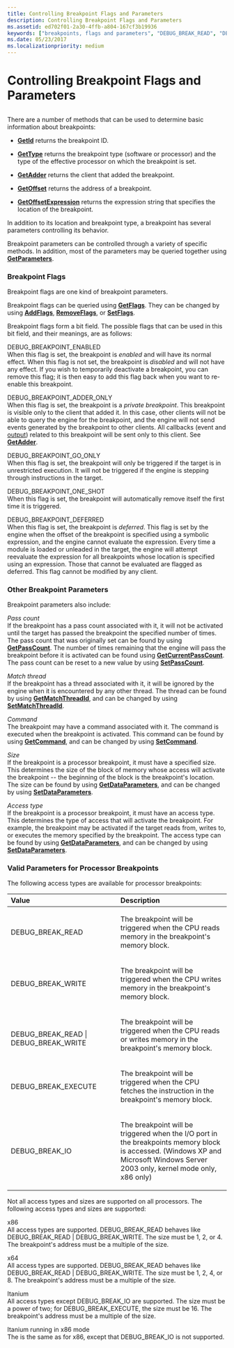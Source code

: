 ```yaml
---
title: Controlling Breakpoint Flags and Parameters
description: Controlling Breakpoint Flags and Parameters
ms.assetid: ed702f01-2a30-4ffb-a804-167cf3b19936
keywords: ["breakpoints, flags and parameters", "DEBUG_BREAK_READ", "DEBUG_BREAK_WRITE", "DEBUG_BREAK_EXECUTE", "DEBUG_BREAK_IO"]
ms.date: 05/23/2017
ms.localizationpriority: medium
---
```


# Controlling Breakpoint Flags and Parameters


## <span id="controlling_breakpoint_flags_and_parameters"></span><span id="CONTROLLING_BREAKPOINT_FLAGS_AND_PARAMETERS"></span>


There are a number of methods that can be used to determine basic information about breakpoints:

-   [**GetId**](https://docs.microsoft.com/windows-hardware/drivers/ddi/dbgeng/nf-dbgeng-idebugbreakpoint2-getid) returns the breakpoint ID.

-   [**GetType**](https://docs.microsoft.com/windows-hardware/drivers/ddi/dbgeng/nf-dbgeng-idebugbreakpoint2-gettype) returns the breakpoint type (software or processor) and the type of the effective processor on which the breakpoint is set.

-   [**GetAdder**](https://docs.microsoft.com/windows-hardware/drivers/ddi/dbgeng/nf-dbgeng-idebugbreakpoint2-getadder) returns the client that added the breakpoint.

-   [**GetOffset**](https://docs.microsoft.com/windows-hardware/drivers/ddi/dbgeng/nf-dbgeng-idebugbreakpoint2-getoffset) returns the address of a breakpoint.

-   [**GetOffsetExpression**](https://docs.microsoft.com/windows-hardware/drivers/ddi/dbgeng/nf-dbgeng-idebugbreakpoint2-getoffsetexpression) returns the expression string that specifies the location of the breakpoint.

In addition to its location and breakpoint type, a breakpoint has several parameters controlling its behavior.

Breakpoint parameters can be controlled through a variety of specific methods. In addition, most of the parameters may be queried together using [**GetParameters**](https://docs.microsoft.com/windows-hardware/drivers/ddi/dbgeng/nf-dbgeng-idebugbreakpoint2-getparameters).

### <span id="breakpoint_flags"></span><span id="BREAKPOINT_FLAGS"></span>Breakpoint Flags

Breakpoint flags are one kind of breakpoint parameters.

Breakpoint flags can be queried using [**GetFlags**](https://docs.microsoft.com/windows-hardware/drivers/ddi/dbgeng/nf-dbgeng-idebugbreakpoint2-getflags). They can be changed by using [**AddFlags**](https://docs.microsoft.com/windows-hardware/drivers/ddi/dbgeng/nf-dbgeng-idebugbreakpoint2-addflags), [**RemoveFlags**](https://docs.microsoft.com/windows-hardware/drivers/ddi/dbgeng/nf-dbgeng-idebugbreakpoint2-removeflags), or [**SetFlags**](https://docs.microsoft.com/windows-hardware/drivers/ddi/dbgeng/nf-dbgeng-idebugbreakpoint2-setflags).

Breakpoint flags form a bit field. The possible flags that can be used in this bit field, and their meanings, are as follows:

<span id="DEBUG_BREAKPOINT_ENABLED"></span><span id="debug_breakpoint_enabled"></span>DEBUG\_BREAKPOINT\_ENABLED  
When this flag is set, the breakpoint is *enabled* and will have its normal effect. When this flag is not set, the breakpoint is *disabled* and will not have any effect. If you wish to temporarily deactivate a breakpoint, you can remove this flag; it is then easy to add this flag back when you want to re-enable this breakpoint.

<span id="DEBUG_BREAKPOINT_ADDER_ONLY"></span><span id="debug_breakpoint_adder_only"></span>DEBUG\_BREAKPOINT\_ADDER\_ONLY  
When this flag is set, the breakpoint is a *private breakpoint*. This breakpoint is visible only to the client that added it. In this case, other clients will not be able to query the engine for the breakpoint, and the engine will not send events generated by the breakpoint to other clients. All callbacks (event and [output](using-input-and-output.md#output)) related to this breakpoint will be sent only to this client. See [**GetAdder**](https://docs.microsoft.com/windows-hardware/drivers/ddi/dbgeng/nf-dbgeng-idebugbreakpoint2-getadder).

<span id="DEBUG_BREAKPOINT_GO_ONLY"></span><span id="debug_breakpoint_go_only"></span>DEBUG\_BREAKPOINT\_GO\_ONLY  
When this flag is set, the breakpoint will only be triggered if the target is in unrestricted execution. It will not be triggered if the engine is stepping through instructions in the target.

<span id="DEBUG_BREAKPOINT_ONE_SHOT"></span><span id="debug_breakpoint_one_shot"></span>DEBUG\_BREAKPOINT\_ONE\_SHOT  
When this flag is set, the breakpoint will automatically remove itself the first time it is triggered.

<span id="DEBUG_BREAKPOINT_DEFERRED"></span><span id="debug_breakpoint_deferred"></span>DEBUG\_BREAKPOINT\_DEFERRED  
When this flag is set, the breakpoint is *deferred*. This flag is set by the engine when the offset of the breakpoint is specified using a symbolic expression, and the engine cannot evaluate the expression. Every time a module is loaded or unleaded in the target, the engine will attempt reevaluate the expression for all breakpoints whose location is specified using an expression. Those that cannot be evaluated are flagged as deferred. This flag cannot be modified by any client.

### <span id="other_breakpoint_parameters"></span><span id="OTHER_BREAKPOINT_PARAMETERS"></span>Other Breakpoint Parameters

Breakpoint parameters also include:

<span id="Pass_count"></span><span id="pass_count"></span><span id="PASS_COUNT"></span>*Pass count*  
If the breakpoint has a pass count associated with it, it will not be activated until the target has passed the breakpoint the specified number of times. The pass count that was originally set can be found by using [**GetPassCount**](https://docs.microsoft.com/windows-hardware/drivers/ddi/dbgeng/nf-dbgeng-idebugbreakpoint2-getpasscount). The number of times remaining that the engine will pass the breakpoint before it is activated can be found using [**GetCurrentPassCount**](https://docs.microsoft.com/windows-hardware/drivers/ddi/dbgeng/nf-dbgeng-idebugbreakpoint2-getcurrentpasscount). The pass count can be reset to a new value by using [**SetPassCount**](https://docs.microsoft.com/windows-hardware/drivers/ddi/dbgeng/nf-dbgeng-idebugbreakpoint2-setpasscount).

<span id="Match_thread"></span><span id="match_thread"></span><span id="MATCH_THREAD"></span>*Match thread*  
If the breakpoint has a thread associated with it, it will be ignored by the engine when it is encountered by any other thread. The thread can be found by using [**GetMatchThreadId**](https://docs.microsoft.com/windows-hardware/drivers/ddi/dbgeng/nf-dbgeng-idebugbreakpoint2-getmatchthreadid), and can be changed by using [**SetMatchThreadId**](https://docs.microsoft.com/windows-hardware/drivers/ddi/dbgeng/nf-dbgeng-idebugbreakpoint2-setmatchthreadid).

<span id="Command"></span><span id="command"></span><span id="COMMAND"></span>*Command*  
The breakpoint may have a command associated with it. The command is executed when the breakpoint is activated. This command can be found by using [**GetCommand**](https://docs.microsoft.com/windows-hardware/drivers/ddi/dbgeng/nf-dbgeng-idebugbreakpoint2-getcommand), and can be changed by using [**SetCommand**](https://docs.microsoft.com/windows-hardware/drivers/ddi/dbgeng/nf-dbgeng-idebugbreakpoint2-setcommand).

<span id="Size"></span><span id="size"></span><span id="SIZE"></span>*Size*  
If the breakpoint is a processor breakpoint, it must have a specified size. This determines the size of the block of memory whose access will activate the breakpoint -- the beginning of the block is the breakpoint's location. The size can be found by using [**GetDataParameters**](https://docs.microsoft.com/windows-hardware/drivers/ddi/dbgeng/nf-dbgeng-idebugbreakpoint2-getdataparameters), and can be changed by using [**SetDataParameters**](https://docs.microsoft.com/windows-hardware/drivers/ddi/dbgeng/nf-dbgeng-idebugbreakpoint2-setdataparameters).

<span id="Access_type"></span><span id="access_type"></span><span id="ACCESS_TYPE"></span>*Access type*  
If the breakpoint is a processor breakpoint, it must have an access type. This determines the type of access that will activate the breakpoint. For example, the breakpoint may be activated if the target reads from, writes to, or executes the memory specified by the breakpoint. The access type can be found by using [**GetDataParameters**](https://docs.microsoft.com/windows-hardware/drivers/ddi/dbgeng/nf-dbgeng-idebugbreakpoint2-getdataparameters), and can be changed by using [**SetDataParameters**](https://docs.microsoft.com/windows-hardware/drivers/ddi/dbgeng/nf-dbgeng-idebugbreakpoint2-setdataparameters).

### <span id="valid_parameters_for_processor_breakpoints"></span><span id="VALID_PARAMETERS_FOR_PROCESSOR_BREAKPOINTS"></span>Valid Parameters for Processor Breakpoints

The following access types are available for processor breakpoints:

<table>
<colgroup>
<col width="50%" />
<col width="50%" />
</colgroup>
<thead>
<tr class="header">
<th align="left">Value</th>
<th align="left">Description</th>
</tr>
</thead>
<tbody>
<tr class="odd">
<td align="left"><p>DEBUG_BREAK_READ</p></td>
<td align="left"><p>The breakpoint will be triggered when the CPU reads memory in the breakpoint's memory block.</p></td>
</tr>
<tr class="even">
<td align="left"><p>DEBUG_BREAK_WRITE</p></td>
<td align="left"><p>The breakpoint will be triggered when the CPU writes memory in the breakpoint's memory block.</p></td>
</tr>
<tr class="odd">
<td align="left"><p></p>
DEBUG_BREAK_READ
| DEBUG_BREAK_WRITE</td>
<td align="left"><p>The breakpoint will be triggered when the CPU reads or writes memory in the breakpoint's memory block.</p></td>
</tr>
<tr class="even">
<td align="left"><p>DEBUG_BREAK_EXECUTE</p></td>
<td align="left"><p>The breakpoint will be triggered when the CPU fetches the instruction in the breakpoint's memory block.</p></td>
</tr>
<tr class="odd">
<td align="left"><p>DEBUG_BREAK_IO</p></td>
<td align="left"><p>The breakpoint will be triggered when the I/O port in the breakpoints memory block is accessed. (Windows XP and Microsoft Windows Server 2003 only, kernel mode only, x86 only)</p></td>
</tr>
</tbody>
</table>

 

Not all access types and sizes are supported on all processors. The following access types and sizes are supported:

<span id="x86"></span><span id="X86"></span>x86  
All access types are supported. DEBUG\_BREAK\_READ behaves like DEBUG\_BREAK\_READ | DEBUG\_BREAK\_WRITE. The size must be 1, 2, or 4. The breakpoint's address must be a multiple of the size.

<span id="x64"></span><span id="X64"></span>x64  
All access types are supported. DEBUG\_BREAK\_READ behaves like DEBUG\_BREAK\_READ | DEBUG\_BREAK\_WRITE. The size must be 1, 2, 4, or 8. The breakpoint's address must be a multiple of the size.

<span id="Itanium"></span><span id="itanium"></span><span id="ITANIUM"></span>Itanium  
All access types except DEBUG\_BREAK\_IO are supported. The size must be a power of two; for DEBUG\_BREAK\_EXECUTE, the size must be 16. The breakpoint's address must be a multiple of the size.

<span id="Itanium_running_in_x86_mode"></span><span id="itanium_running_in_x86_mode"></span><span id="ITANIUM_RUNNING_IN_X86_MODE"></span>Itanium running in x86 mode  
The is the same as for x86, except that DEBUG\_BREAK\_IO is not supported.

 

 





